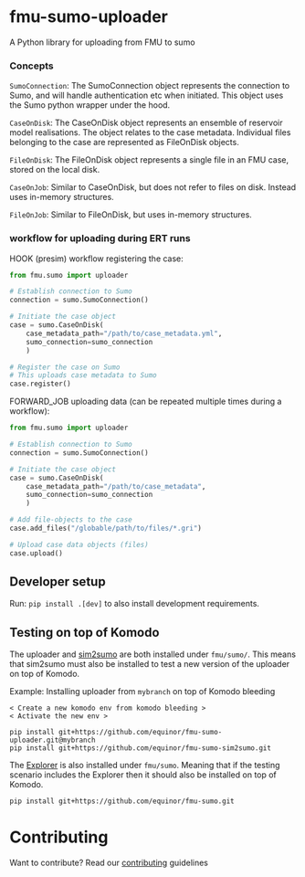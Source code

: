 # fmu-sumo-uploader
A Python library for uploading from FMU to sumo

### Concepts
`SumoConnection`: The SumoConnection object represents the connection to Sumo, and will handle authentication etc when initiated. This object uses the Sumo python wrapper under the hood.

`CaseOnDisk`: The CaseOnDisk object represents an ensemble of reservoir model realisations. The object relates to the case metadata. Individual files belonging to the case are represented as FileOnDisk objects.

`FileOnDisk`: The FileOnDisk object represents a single file in an FMU case, stored on the local disk.

`CaseOnJob`: Similar to CaseOnDisk, but does not refer to files on disk. Instead uses in-memory structures.

`FileOnJob`: Similar to FileOnDisk, but uses in-memory structures.

### workflow for uploading during ERT runs

HOOK (presim) workflow registering the case:
```python
from fmu.sumo import uploader

# Establish connection to Sumo
connection = sumo.SumoConnection()

# Initiate the case object
case = sumo.CaseOnDisk(
    case_metadata_path="/path/to/case_metadata.yml",
    sumo_connection=sumo_connection
    )

# Register the case on Sumo
# This uploads case metadata to Sumo
case.register()
```

FORWARD_JOB uploading data (can be repeated multiple times during a workflow):
```python
from fmu.sumo import uploader

# Establish connection to Sumo
connection = sumo.SumoConnection()

# Initiate the case object
case = sumo.CaseOnDisk(
    case_metadata_path="/path/to/case_metadata",
    sumo_connection=sumo_connection
    )

# Add file-objects to the case
case.add_files("/globable/path/to/files/*.gri")

# Upload case data objects (files)
case.upload()

```

## Developer setup
Run: `pip install .[dev]` to also install development requirements.


## Testing on top of Komodo
The uploader and [sim2sumo](https://github.com/equinor/fmu-sumo-sim2sumo) are both installed under `fmu/sumo/`.
This means that sim2sumo must also be installed to test a new version of the uploader on top of Komodo.

Example: Installing uploader from `mybranch` on top of Komodo bleeding
```
< Create a new komodo env from komodo bleeding >
< Activate the new env >

pip install git+https://github.com/equinor/fmu-sumo-uploader.git@mybranch
pip install git+https://github.com/equinor/fmu-sumo-sim2sumo.git
```

The [Explorer](https://github.com/equinor/fmu-sumo) is also installed under `fmu/sumo`. Meaning that if the testing scenario includes the Explorer then it should also be installed on top of Komodo.
```
pip install git+https://github.com/equinor/fmu-sumo.git
```

# Contributing
Want to contribute? Read our [contributing](./CONTRIBUTING.md) guidelines